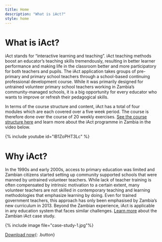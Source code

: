 ```yaml
---
title: Home
description: "What is iAct?"
style: home
---
```


# What is iAct?

iAct stands for “interactive learning and teaching”. iAct teaching methods boost an educator’s teaching skills tremendously, resulting in better learner performance and making life in the classroom better and more participatory for both teachers and pupils. The iAct application takes groups of pre-primary and primary school teachers through a school-based continuing professional development course. While it was primarily designed for untrained volunteer primary school teachers working in Zambia’s community-managed schools, it is a big opportunity for every educator who wants to improve or refresh their pedagogical skills.

In terms of the course structure and content, iAct has a total of four modules which are each covered over a five week period. The course is therefore done over the course of 20 weekly exercises. [See the course structure here](course-structure) and learn more about the iAct programme in Zambia in the video below.

{% include youtube id="lB1ZoPHT3Lc" %}


# Why iAct?

In the 1990s and early 2000s, access to primary education was limited and Zambian citizens started setting up community supported schools that were manned by untrained volunteer teachers. While lack of teacher training is often compensated by intrinsic motivation to a certain extent, many volunteer teachers are not skilled in contemporary teaching and learning methodologies that emphasize learning by doing. Even for trained government teachers, this approach has only been emphasised by Zambia’s new curriculum in 2013. Beyond the Zambian experience, iAct is applicable in any education system that faces similar challenges. [Learn more](iact-in-zambia) about the Zambian iAct case study.

{% include image file="case-study-1.jpg"%}

[Download now](https://play.google.com/store/apps/details?id=io.rff.saide.iact){: .button}